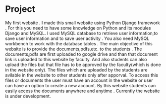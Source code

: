 # Project
My first  website .
I made this small website using Python Django framework . 
For this you need to have some knowledge on Python and its modules Django and MySQL.
I used MySQL database to retrieve user information,to save user information and to save user activity .
You also need MySQL workbench to work with the database tables .
The main objective of this website is to provide the documents,pdfs,etc. to the students .
The documents,pdfs are first uploaded to google drive and than that document link is uploaded to this website by faculty.
And also students can also upload the files but that file has to be approved by the faculty(which is done in the website only).
The files which are uploaded by the students are avilable in the website to other students only after apporval.
To access this files or documents the user must have an account in the website or user can have an option to create a new account.
By this website students can easily access the documents anywhere and anytime .
Currently the website is under development.
